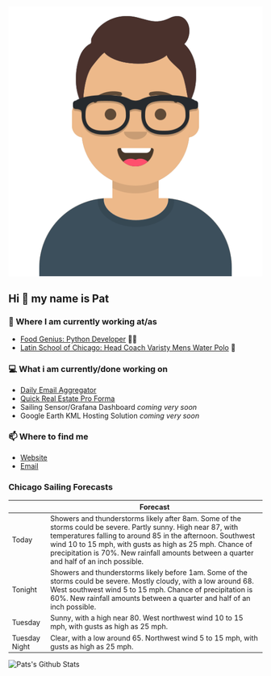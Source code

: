 [![Social banner for p-j-falconer](https://raw.githubusercontent.com/P-J-FALCONER/P-J-FALCONER/master/assets/avataaars.svg)](https://patfalconer.com/)
## Hi :wave: my name is Pat

### 💼 Where I am currently working at/as
- [Food Genius: Python Developer](https://getfoodgenius.com/) 🍔🐍
- [Latin School of Chicago: Head Coach Varisty Mens Water Polo](https://www.latinschool.org/) 🤽


### 💻 What i am currently/done working on
 - [Daily Email Aggregator](https://github.com/P-J-FALCONER/dott_daily_mail)
 - [Quick Real Estate Pro Forma](https://github.com/P-J-FALCONER/henry)
 - Sailing Sensor/Grafana Dashboard *coming very soon*
 - Google Earth KML Hosting Solution *coming very soon*

### 📫 Where to find me
 - [Website](https://patfalconer.com/)
 - [Email](mailto:patrick.j.falconer@gmail.com)


### Chicago Sailing Forecasts
|   | Forecast  |
|---|---|
| Today | Showers and thunderstorms likely after 8am. Some of the storms could be severe. Partly sunny. High near 87, with temperatures falling to around 85 in the afternoon. Southwest wind 10 to 15 mph, with gusts as high as 25 mph. Chance of precipitation is 70%. New rainfall amounts between a quarter and half of an inch possible. |
| Tonight | Showers and thunderstorms likely before 1am. Some of the storms could be severe. Mostly cloudy, with a low around 68. West southwest wind 5 to 15 mph. Chance of precipitation is 60%. New rainfall amounts between a quarter and half of an inch possible. |
| Tuesday | Sunny, with a high near 80. West northwest wind 10 to 15 mph, with gusts as high as 25 mph. |
| Tuesday Night | Clear, with a low around 65. Northwest wind 5 to 15 mph, with gusts as high as 25 mph. |

![Pats's Github Stats](https://github-readme-stats.vercel.app/api?username=p-j-falconer&show_icons=true&theme=radical)
